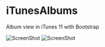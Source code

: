 iTunesAlbums
============

Album view in iTunes 11 with Bootstrap

![ScreenShot](https://raw.github.com/choyongjoon/iTunesAlbums/master/screenshot_6_in_a_row.png)
![ScreenShot](https://raw.github.com/choyongjoon/iTunesAlbums/master/screenshot_4_in_a_row.png)
